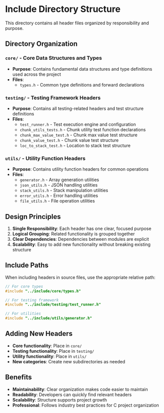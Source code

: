 # Include Directory Structure

This directory contains all header files organized by responsibility and purpose.

## Directory Organization

### `core/` - Core Data Structures and Types
- **Purpose**: Contains fundamental data structures and type definitions used across the project
- **Files**:
  - `types.h` - Common type definitions and forward declarations

### `testing/` - Testing Framework Headers
- **Purpose**: Contains all testing-related headers and test structure definitions
- **Files**:
  - `test_runner.h` - Test execution engine and configuration
  - `chunk_utils_tests.h` - Chunk utility test function declarations
  - `chunk_max_value_test.h` - Chunk max value test structure
  - `chunk_value_test.h` - Chunk value test structure
  - `loc_to_stack_test.h` - Location to stack test structure

### `utils/` - Utility Function Headers
- **Purpose**: Contains utility function headers for common operations
- **Files**:
  - `generator.h` - Array generation utilities
  - `json_utils.h` - JSON handling utilities
  - `stack_utils.h` - Stack manipulation utilities
  - `error_utils.h` - Error handling utilities
  - `file_utils.h` - File operation utilities

## Design Principles

1. **Single Responsibility**: Each header has one clear, focused purpose
2. **Logical Grouping**: Related functionality is grouped together
3. **Clear Dependencies**: Dependencies between modules are explicit
4. **Scalability**: Easy to add new functionality without breaking existing structure

## Include Paths

When including headers in source files, use the appropriate relative path:

```c
// For core types
#include "../include/core/types.h"

// For testing framework
#include "../include/testing/test_runner.h"

// For utilities
#include "../include/utils/generator.h"
```

## Adding New Headers

- **Core functionality**: Place in `core/`
- **Testing functionality**: Place in `testing/`
- **Utility functionality**: Place in `utils/`
- **New categories**: Create new subdirectories as needed

## Benefits

- **Maintainability**: Clear organization makes code easier to maintain
- **Readability**: Developers can quickly find relevant headers
- **Scalability**: Structure supports project growth
- **Professional**: Follows industry best practices for C project organization
